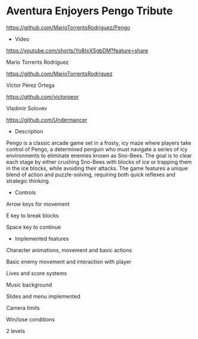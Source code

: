 
# Aventura Enjoyers Pengo Tribute

https://github.com/MarioTorrentsRodriguez/Pengo

- Video

https://youtube.com/shorts/Yo8txXSgbDM?feature=share


Mario Torrents Rodríguez

https://github.com/MarioTorrentsRodriguez

Víctor Pérez Ortega

https://github.com/victorpeor

Vladimir Solovev

https://github.com/Undermancer

- Description 

Pengo is a classic arcade game set in a frosty, icy maze where players take control of Pengo, a determined penguin who must navigate a series of icy environments to eliminate enemies known as Sno-Bees. The goal is to clear each stage by either crushing Sno-Bees with blocks of ice or trapping them in the ice blocks, while avoiding their attacks. The game features a unique blend of action and puzzle-solving, requiring both quick reflexes and strategic thinking.

- Controls

Arrow keys for movement

E key to break blocks

Space key to continue

- Implemented features

Character animations, movement and basic actions

Basic enemy movement and interaction with player

Lives and score systems

Music background

Slides and menu implemented

Camera limits

Win/lose conditions

2 levels



